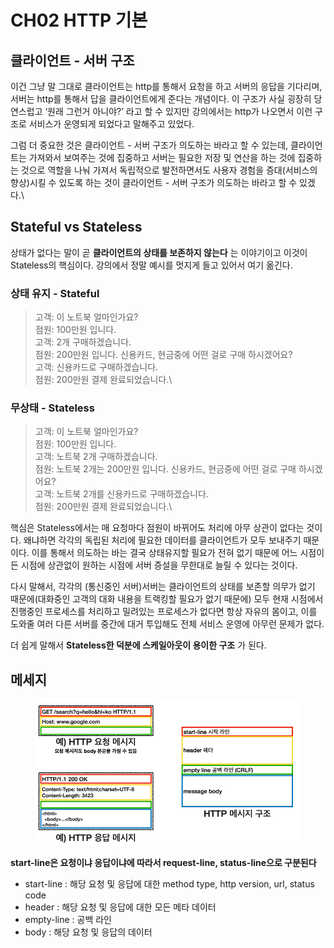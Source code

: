 # CH02 HTTP 기본

## **클라이언트 - 서버 구조**

이건 그냥 말 그대로 클라이언트는 http를 통해서 요청을 하고 서버의 응답을 기다리며, 서버는 http를 통해서 답을 클라이언트에게 준다는 개념이다. 이 구조가 사실 굉장히 당연스럽고 ‘원래 그런거 아니야?’ 라고 할 수 있지만 강의에서는 http가 나오면서 이런 구조로 서비스가 운영되게 되었다고 말해주고 있었다.

그럼 더 중요한 것은 클라이언트 - 서버 구조가 의도하는 바라고 할 수 있는데, 클라이언트는 가져와서 보여주는 것에 집중하고 서버는 필요한 저장 및 연산을 하는 것에 집중하는 것으로 역할을 나눠 가져서 독립적으로 발전하면서도 사용자 경험을 증대(서비스의 향상)시킬 수 있도록 하는 것이 클라이언트 - 서버 구조가 의도하는 바라고 할 수 있겠다.\


## Stateful vs **Stateless**

상태가 없다는 말이 곧 **클라이언트의 상태를 보존하지 않는다** 는 이야기이고 이것이 Stateless의 핵심이다. 강의에서 정말 예시를 멋지게 들고 있어서 여기 옮긴다.

### 상태 유지 - Stateful

> 고객: 이 노트북 얼마인가요?\
> 점원: 100만원 입니다.\
> 고객: 2개 구매하겠습니다.\
> 점원: 200만원 입니다. 신용카드, 현금중에 어떤 걸로 구매 하시겠어요?\
> 고객: 신용카드로 구매하겠습니다.\
> 점원: 200만원 결제 완료되었습니다.\
>

### 무상태 - Stateless

> 고객: 이 노트북 얼마인가요?\
> 점원: 100만원 입니다.\
> 고객: 노트북 2개 구매하겠습니다.\
> 점원: 노트북 2개는 200만원 입니다. 신용카드, 현금중에 어떤 걸로 구매 하시겠어요?\
> 고객: 노트북 2개를 신용카드로 구매하겠습니다.\
> 점원: 200만원 결제 완료되었습니다.\
>



핵심은 Stateless에서는 매 요청마다 점원이 바뀌어도 처리에 아무 상관이 없다는 것이다. 왜냐하면 각각의 독립된 처리에 필요한 데이터를 클라이언트가 모두 보내주기 때문이다. 이를 통해서 의도하는 바는 결국 상태유지할 필요가 전혀 없기 때문에 어느 시점이든 시점에 상관없이 원하는 시점에 서버 증설을 무한대로 늘릴 수 있다는 것이다.

다시 말해서, 각각의 (통신중인 서버)서버는 클라이언트의 상태를 보존할 의무가 없기 때문에(대화중인 고객의 대화 내용을 트랙킹할 필요가 없기 때문에) 모두 현재 시점에서 진행중인 프로세스를 처리하고 밀려있는 프로세스가 없다면 항상 자유의 몸이고, 이를 도와줄 여러 다른 서버를 중간에 대거 투입해도 전체 서비스 운영에 아무런 문제가 없다.

더 쉽게 말해서 **Stateless한 덕분에 스케일아웃이 용이한 구조** 가 된다.



## **메세지**

<figure><img src="../../.gitbook/assets/image (11).png" alt=""><figcaption></figcaption></figure>

**start-line은 요청이냐 응답이냐에 따라서 request-line, status-line으로 구분된다**



* start-line : 해당 요청 및 응답에 대한 method type, http version, url, status code
* header : 해당 요청 및 응답에 대한 모든 메타 데이터
* empty-line : 공백 라인
* body : 해당 요청 및 응답의 데이터
